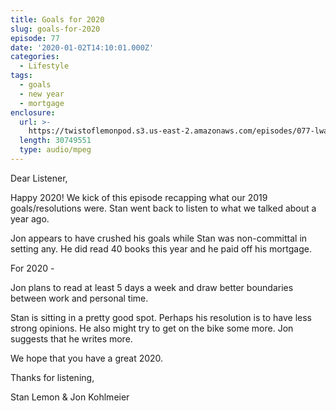 ```yaml
---
title: Goals for 2020
slug: goals-for-2020
episode: 77
date: '2020-01-02T14:10:01.000Z'
categories:
  - Lifestyle
tags:
  - goals
  - new year
  - mortgage
enclosure:
  url: >-
    https://twistoflemonpod.s3.us-east-2.amazonaws.com/episodes/077-lwatol-20200102.mp3
  length: 30749551
  type: audio/mpeg
---
```


Dear Listener,

Happy 2020! We kick of this episode recapping what our 2019 goals/resolutions were. Stan went back to listen to what we talked about a year ago.

Jon appears to have crushed his goals while Stan was non-committal in setting any. He did read 40 books this year and he paid off his mortgage.

For 2020 -

Jon plans to read at least 5 days a week and draw better boundaries between work and personal time.

Stan is sitting in a pretty good spot. Perhaps his resolution is to have less strong opinions. He also might try to get on the bike some more. Jon suggests that he writes more.

We hope that you have a great 2020.

Thanks for listening,

Stan Lemon & Jon Kohlmeier
